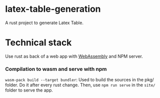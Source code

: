 # latex-table-generation

A rust project to generate Latex Table.

# Technical stack

Use rust as back of a web app with [WebAssembly](https://www.rust-lang.org/fr/what/wasm) and NPM server.

### Compilation to wasm and serve with npm


`wasm-pack build --target bundler`: Used to build the sources in the pkg/ folder. Do it after every rust change.
Then, use `npm run serve` in the `site/` folder to serve the app.
